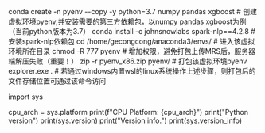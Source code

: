 conda create -n pyenv --copy -y python=3.7 numpy pandas xgboost  # 创建虚拟环境pyenv,并安装需要的第三方依赖包，以numpy pandas xgboost为例（当前python版本为3.7）
conda install -c johnsnowlabs spark-nlp==4.2.8  # 安装spark-nlp依赖包
cd /home/gecongcong/anaconda3/envs/  # 进入该虚拟环境所在目录
chmod -R 777 pyenv  # 增加权限，避免打包上传MRS后，服务器端解压失败（重要！）
zip -r pyenv_x86.zip pyenv/  # 打包该虚拟环境pyenv
explorer.exe .  # 若通过windows内置wsl的linux系统操作上述步骤，则打包后的文件存储位置可通过该命令访问


import sys

cpu_arch = sys.platform
print(f"CPU Platform: {cpu_arch}")
print("Python version")
print(sys.version)
print("Version info.")
print(sys.version_info)

